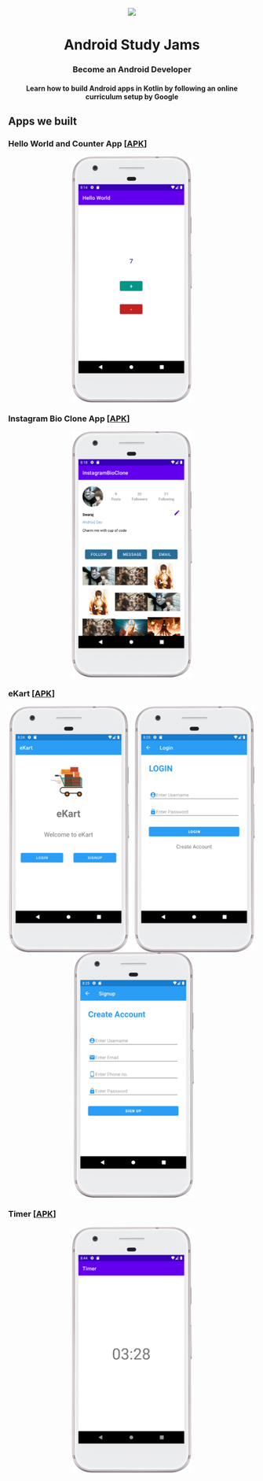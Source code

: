 <p align="center">
  <img src="https://developer.android.com/images/kotlin/kotlin-hero.svg" width=100px />
  <h1 align="center">Android Study Jams</h1>
  <h3 align="center">Become an Android Developer</h3>
  <h4 align="center">Learn how to build Android apps in Kotlin by following an online curriculum setup by Google</h4>
</p>

## Apps we built

### Hello World and Counter App [<a href="">APK</a>]
<p align="center">
  <img src="https://raw.githubusercontent.com/DSC-VIIT-Pune/Android_Study_Jams/apk/Screenshots/Hello%20World.png" align="center" height="499.6" />
</p>

### Instagram Bio Clone App [<a href="">APK</a>]
<p align="center">
  <img src="https://raw.githubusercontent.com/DSC-VIIT-Pune/Android_Study_Jams/apk/Screenshots/Instagram%20Bio%20Clone.png" align="center" height="499.6"/>
</p>

### eKart [<a href="">APK</a>]
<p align="center">
  <img src="https://raw.githubusercontent.com/DSC-VIIT-Pune/Android_Study_Jams/apk/Screenshots/eKart%201.png" align="center" height="499.6" padding="10"/>
  &nbsp;
  <img src="https://raw.githubusercontent.com/DSC-VIIT-Pune/Android_Study_Jams/apk/Screenshots/eKart%202.png" align="center" height="499.6"/>
  &nbsp;
  <img src="https://raw.githubusercontent.com/DSC-VIIT-Pune/Android_Study_Jams/apk/Screenshots/eKart%203.png" align="center" height="499.6"/>
</p>

### Timer [<a href="">APK</a>]
<p align="center">
  <img src="https://raw.githubusercontent.com/DSC-VIIT-Pune/Android_Study_Jams/apk/Screenshots/Timer.png" align="center" height="499.6"/>
</p>
